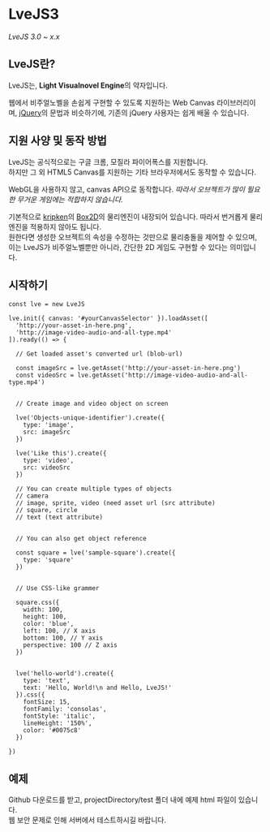 # LveJS3
*LveJS 3.0 ~ x.x*

## LveJS란?
LveJS는, **Light Visualnovel Engine**의 약자입니다.  

웹에서 비주얼노벨을 손쉽게 구현할 수 있도록 지원하는 Web Canvas 라이브러리이며, [jQuery](https://github.com/jquery/jquery)의 문법과 비슷하기에, 기존의 jQuery 사용자는 쉽게 배울 수 있습니다.

## 지원 사양 및 동작 방법
LveJS는 공식적으로는 구글 크롬, 모질라 파이어폭스를 지원합니다.  
하지만 그 외 HTML5 Canvas를 지원하는 기타 브라우저에서도 동작할 수 있습니다.  

WebGL을 사용하지 않고, canvas API으로 동작합니다. *따라서 오브젝트가 많이 필요한 무거운 게임에는 적합하지 않습니다.*  

기본적으로 [kripken](https://github.com/kripken)의 [Box2D](https://github.com/kripken/box2d.js)의 물리엔진이 내장되어 있습니다. 
따라서 번거롭게 물리엔진을 적용하지 않아도 됩니다.  
원한다면 생성한 오브젝트의 속성을 수정하는 것만으로 물리충돌을 제어할 수 있으며, 
이는 LveJS가 비주얼노벨뿐만 아니라, 간단한 2D 게임도 구현할 수 있다는 의미입니다.

## 시작하기 ##
```
const lve = new LveJS

lve.init({ canvas: '#yourCanvasSelector' }).loadAsset([
  'http://your-asset-in-here.png',
  'http://image-video-audio-and-all-type.mp4'
]).ready(() => {
  
  // Get loaded asset's converted url (blob-url)
  
  const imageSrc = lve.getAsset('http://your-asset-in-here.png')
  const videoSrc = lve.getAsset('http://image-video-audio-and-all-type.mp4')
  
  
  // Create image and video object on screen
  
  lve('Objects-unique-identifier').create({
    type: 'image',
    src: imageSrc
  })
  
  lve('Like this').create({
    type: 'video',
    src: videoSrc
  })
  
  // You can create multiple types of objects
  // camera
  // image, sprite, video (need asset url (src attribute)
  // square, circle
  // text (text attribute)
  
  
  // You can also get object reference
  
  const square = lve('sample-square').create({
    type: 'square'
  })
  
  
  // Use CSS-like grammer
  
  square.css({
    width: 100,
    height: 100,
    color: 'blue',
    left: 100, // X axis
    bottom: 100, // Y axis
    perspective: 100 // Z axis
  })
  
  
  lve('hello-world').create({
    type: 'text',
    text: 'Hello, World!\n and Hello, LveJS!'
  }).css({
    fontSize: 15,
    fontFamily: 'consolas',
    fontStyle: 'italic',
    lineHeight: '150%',
    color: '#0075c8'
  })

})
```

## 예제
Github 다운로드를 받고, projectDirectory/test 폴더 내에 예제 html 파일이 있습니다.  
웹 보안 문제로 인해 서버에서 테스트하시길 바랍니다.
